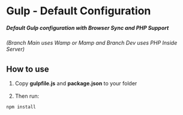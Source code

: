 # Gulp - Default Configuration
##### Default Gulp configuration with Browser Sync and PHP Support
###### (Branch Main uses Wamp or Mamp and Branch Dev uses PHP Inside Server)

## How to use

1. Copy **gulpfile.js** and **package.json** to your folder <br/><br/>
2. Then run:
~~~ html
npm install
~~~
